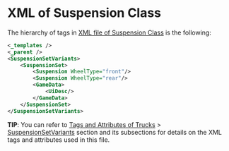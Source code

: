 # XML of Suspension Class

The hierarchy of tags in [XML file of Suspension Class][xml_file_of_suspension_class] is the following:

```xml
<_templates />
<_parent />
<SuspensionSetVariants>
	<SuspensionSet>
		<Suspension WheelType="front"/>
		<Suspension WheelType="rear"/>
		<GameData>
			<UiDesc/>
		</GameData>
	</SuspensionSet>
</SuspensionSetVariants>
```

**TIP**: You can refer to [Tags and Attributes of Trucks](./../../../tags_and_attributes_of_trucks/index.md) \> [SuspensionSetVariants](./../../../tags_and_attributes_of_trucks/suspensionsetvariants/index.md) section and its subsections for details on the XML tags and attributes used in this file.

[xml_file_of_suspension_class]: ./../../xml_description_of_truck/xml_of_suspension_class.md